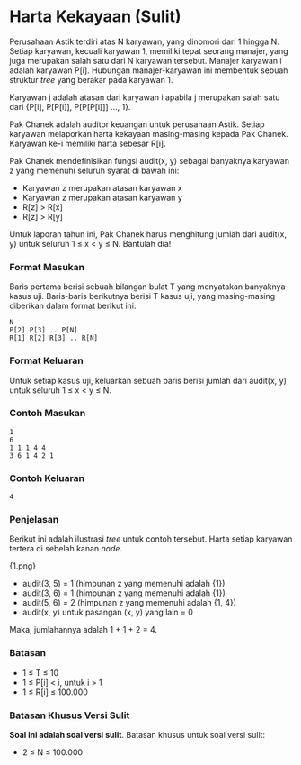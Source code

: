 # Harta Kekayaan (Sulit)

Perusahaan Astik terdiri atas N karyawan, yang dinomori dari 1 hingga N. Setiap karyawan, kecuali karyawan 1, memiliki tepat seorang manajer, yang juga merupakan salah satu dari N karyawan tersebut. Manajer karyawan i adalah karyawan P[i]. Hubungan manajer-karyawan ini membentuk sebuah struktur _tree_ yang berakar pada karyawan 1.

Karyawan j adalah atasan dari karyawan i apabila j merupakan salah satu dari {P[i], P[P[i]], P[P[P[i]]] ..., 1}.

Pak Chanek adalah auditor keuangan untuk perusahaan Astik. Setiap karyawan melaporkan harta kekayaan masing-masing kepada Pak Chanek. Karyawan ke-i memiliki harta sebesar R[i].

Pak Chanek mendefinisikan fungsi audit(x, y) sebagai banyaknya karyawan z yang memenuhi seluruh syarat di bawah ini:

- Karyawan z merupakan atasan karyawan x
- Karyawan z merupakan atasan karyawan y
- R[z] > R[x]
- R[z] > R[y]

Untuk laporan tahun ini, Pak Chanek harus menghitung jumlah dari audit(x, y) untuk seluruh 1 ≤ x < y ≤ N. Bantulah dia!

### Format Masukan

Baris pertama berisi sebuah bilangan bulat T yang menyatakan banyaknya kasus uji. Baris-baris berikutnya berisi T kasus uji, yang masing-masing diberikan dalam format berikut ini:

```
N
P[2] P[3] .. P[N]
R[1] R[2] R[3] .. R[N]
```

### Format Keluaran

Untuk setiap kasus uji, keluarkan sebuah baris berisi jumlah dari audit(x, y) untuk seluruh 1 ≤ x < y ≤ N.

### Contoh Masukan

```
1
6
1 1 1 4 4
3 6 1 4 2 1
```

### Contoh Keluaran

```
4
```

### Penjelasan

Berikut ini adalah ilustrasi _tree_ untuk contoh tersebut. Harta setiap karyawan tertera di sebelah kanan _node_.

{1.png}

- audit(3, 5) = 1 (himpunan z yang memenuhi adalah {1})
- audit(3, 6) = 1 (himpunan z yang memenuhi adalah {1})
- audit(5, 6) = 2 (himpunan z yang memenuhi adalah {1, 4})
- audit(x, y) untuk pasangan (x, y) yang lain = 0

Maka, jumlahannya adalah 1 + 1 + 2 = 4.

### Batasan

- 1 ≤ T ≤ 10
- 1 ≤ P[i] < i, untuk i > 1
- 1 ≤ R[i] ≤ 100.000

### Batasan Khusus Versi Sulit

**Soal ini adalah soal versi sulit**. Batasan khusus untuk soal versi sulit:

- 2 ≤ N ≤ 100.000
